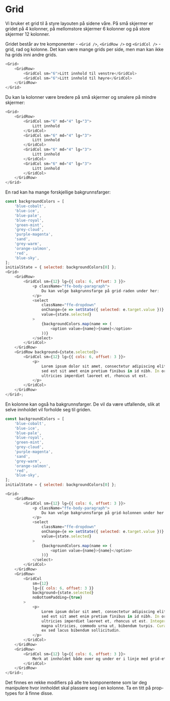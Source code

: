 # Grid

Vi bruker et grid til å styre layouten på sidene våre. På små skjermer er gridet på 4 kolonner,
på mellomstore skjermer 6 kolonner og på store skjermer 12 kolonner.

Gridet består av tre komponenter - `<Grid />`, `<GridRow />` og `<GridCol />` - grid, rad og kolonne.
Det kan være mange grids per side, men man kan ikke ha grids inni andre grids.

```js
<Grid>
    <GridRow>
        <GridCol sm="6">Litt innhold til venstre</GridCol>
        <GridCol sm="6">Litt innhold til høyre</GridCol>
    </GridRow>
</Grid>
```

Du kan la kolonner være bredere på små skjermer og smalere på mindre skjermer:

```js
<Grid>
    <GridRow>
        <GridCol sm="6" md="4" lg="3">
            Litt innhold
        </GridCol>
        <GridCol sm="6" md="4" lg="3">
            Litt innhold
        </GridCol>
        <GridCol sm="6" md="4" lg="3">
            Litt innhold
        </GridCol>
        <GridCol sm="6" md="4" lg="3">
            Litt innhold
        </GridCol>
    </GridRow>
</Grid>
```

En rad kan ha mange forskjellige bakgrunnsfarger:

```js
const backgroundColors = [
    'blue-cobalt',
    'blue-ice',
    'blue-pale',
    'blue-royal',
    'green-mint',
    'grey-cloud',
    'purple-magenta',
    'sand',
    'grey-warm',
    'orange-salmon',
    'red',
    'blue-sky',
];
initialState = { selected: backgroundColors[0] };
<Grid>
    <GridRow>
        <GridCol sm={12} lg={{ cols: 6, offset: 3 }}>
            <p className="ffe-body-paragraph">
                Du kan velge bakgrunnsfarge på grid-raden under her:
            </p>
            <select
                className="ffe-dropdown"
                onChange={e => setState({ selected: e.target.value })}
                value={state.selected}
            >
                {backgroundColors.map(name => (
                    <option value={name}>{name}</option>
                ))}
            </select>
        </GridCol>
    </GridRow>
    <GridRow background={state.selected}>
        <GridCol sm={12} lg={{ cols: 6, offset: 3 }}>
            <p>
                Lorem ipsum dolor sit amet, consectetur adipiscing elit. Mauris
                sed est sit amet enim pretium finibus in id nibh. In orci massa,
                ultricies imperdiet laoreet et, rhoncus ut est.
            </p>
        </GridCol>
    </GridRow>
</Grid>;
```

En kolonne kan også ha bakgrunnsfarger. De vil da være utfallende, slik at selve innholdet vil forholde seg til griden.

```js
const backgroundColors = [
    'blue-cobalt',
    'blue-ice',
    'blue-pale',
    'blue-royal',
    'green-mint',
    'grey-cloud',
    'purple-magenta',
    'sand',
    'grey-warm',
    'orange-salmon',
    'red',
    'blue-sky',
];
initialState = { selected: backgroundColors[0] };

<Grid>
    <GridRow>
        <GridCol sm={12} lg={{ cols: 6, offset: 3 }}>
            <p className="ffe-body-paragraph">
                Du kan velge bakgrunnsfarge på grid-kolonnen under her:
            </p>
            <select
                className="ffe-dropdown"
                onChange={e => setState({ selected: e.target.value })}
                value={state.selected}
            >
                {backgroundColors.map(name => (
                    <option value={name}>{name}</option>
                ))}
            </select>
        </GridCol>
    </GridRow>
    <GridRow>
        <GridCol
            sm={12}
            lg={{ cols: 6, offset: 3 }}
            background={state.selected}
            noBottomPadding={true}
        >
            <p>
                Lorem ipsum dolor sit amet, consectetur adipiscing elit. Mauris
                sed est sit amet enim pretium finibus in id nibh. In orci massa,
                ultricies imperdiet laoreet et, rhoncus ut est. Integer nec
                magna ultricies, commodo urna ut, bibendum turpis. Curabitur nec
                ex sed lacus bibendum sollicitudin.
            </p>
        </GridCol>
    </GridRow>
    <GridRow>
        <GridCol sm={12} lg={{ cols: 6, offset: 3 }}>
            Merk at innholdet både over og under er i linje med grid-et.
        </GridCol>
    </GridRow>
</Grid>;
```

Det finnes en rekke modifiers på alle tre komponentene som lar deg manipulere hvor innholdet skal plassere seg i en
kolonne. Ta en titt på prop-types for å finne disse.
